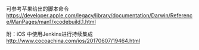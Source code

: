 可参考苹果给出的脚本命令
https://developer.apple.com/legacy/library/documentation/Darwin/Reference/ManPages/man1/xcodebuild.1.html

附：iOS 中使用Jenkins进行持续集成
http://www.cocoachina.com/ios/20170607/19464.html
